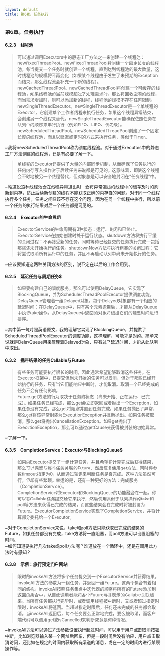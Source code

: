 ```yaml
---
layout: default
title: 第6章，任务执行
---
```


### 第6章，任务执行

#### 6.2.3　线程池
>可以通过调用Executors中的静态工厂方法之一来创建一个线程池：  
newFixedThreadPool。newFixedThreadPool将创建一个固定长度的线程池，每当提交一个任务时就创建一个线程，直到达到线程池的最大数量，这时线程池的规模将不再变化（如果某个线程由于发生了未预期的Exception而结束，那么线程池会补充一个新的线程）。  
newCachedThreadPool。newCachedThreadPool将创建一个可缓存的线程池，如果线程池的当前规模超过了处理需求时，那么将回收空闲的线程，而当需求增加时，则可以添加新的线程，线程池的规模不存在任何限制。  
newSingleThreadExecutor。newSingleThreadExecutor是一个单线程的Executor，它创建单个工作者线程来执行任务，如果这个线程异常结束，会创建另一个线程来替代。newSingleThreadExecutor能确保依照任务在队列中的顺序来串行执行（例如FIFO、LIFO、优先级）。  
newScheduledThreadPool。newScheduledThreadPool创建了一个固定长度的线程池，而且以延迟或定时的方式来执行任务，类似于Timer。  

~我将newScheduledThreadPool称为调度线程池。对于通过Executors中的静态工厂方法创建的线程池，还是有必要了解一下。


>单线程的Executor还提供了大量的内部同步机制，从而确保了任务执行的任何内存写入操作对于后续任务来说都是可见的。这意味着，即使这个线程会不时地被另一个线程替代，但对象总是可以安全地封闭在“任务线程”中。  

~难道说这种线程池会在线程异常退出时，会将异常退出的线程中的缓存及时的刷新到内存，防止后续新创建的线程不能获取正确的内存值的问题。对于同一个线程执行多个任务，任务之间应该不存在这个问题，因为在同一个线程中执行，所以前一个任务的执行结果对后一个任务都是可见的。



#### 6.2.4　Executor的生命周期
>ExecutorService的生命周期有3种状态：运行、关闭和已终止。ExecutorService在初始创建时处于运行状态。shutdown方法将执行平缓的关闭过程：不再接受新的任务，同时等待已经提交的任务执行完成—包括那些还未开始执行的任务。shutdownNow方法将执行粗暴的关闭过程：它将尝试取消所有运行中的任务，并且不再启动队列中尚未开始执行的任务。

~应该要知道这两种关闭方法的区别，说不定在以后的工作会用到。



#### 6.2.5　延迟任务与周期任务$
>如果要构建自己的调度服务，那么可以使用DelayQueue，它实现了BlockingQueue，并为ScheduledThreadPoolExecutor提供调度功能。DelayQueue管理着一组Delayed对象。每个Delayed对象都有一个相应的延迟时间：在DelayQueue中，只有某个元素逾期后，才能从DelayQueue中执行take操作。从DelayQueue中返回的对象将根据它们的延迟时间进行排序。

~其中第一句对照英语原文，我的理解它实现了BlockingQueue，并提供了ScheduledThreadPoolExecutor的调度功能，这样理解，可能才是对的。简单来说就是DelayQueue用来管理着Delayed对象，只有过了延迟时间，才能从此队列中取出。


#### 6.3.2　携带结果的任务Callable与Future
>有些任务可能要执行很长的时间，因此通常希望能够取消这些任务。在Executor框架中，已提交但尚未开始的任务可以取消，但对于那些已经开始执行的任务，只有当它们能响应中断时，才能取消。取消一个已经完成的任务不会有任何影响。  
>Future.get方法的行为取决于任务的状态（尚未开始、正在运行、已完成）。如果任务已经完成，那么get会立即返回或者抛出一个Exception，如果任务没有完成，那么get将阻塞并直到任务完成。如果任务抛出了异常，那么get将该异常封装为ExecutionException并重新抛出。如果任务被取消，那么get将抛出CancellationException。如果get抛出了ExecutionException，那么可以通过getCause来获得被封装的初始异常。

~了解一下。



#### 6.3.5　CompletionService：Executor与BlockingQueue$
>如果向Executor提交了一组计算任务，并且希望在计算完成后获得结果，那么可以保留与每个任务关联的Future，然后反复使用get方法，同时将参数timeout指定为0，从而通过轮询来判断任务是否完成。这种方法虽然可行，但却有些繁琐。幸运的是，还有一种更好的方法：完成服务（CompletionService）。  
CompletionService将Executor和BlockingQueue的功能融合在一起。你可以将Callable任务提交给它来执行，然后使用类似于队列操作的take和poll等方法来获得已完成的结果，而这些结果会在完成时将被封装为Future。ExecutorCompletionService实现了CompletionService，并将计算部分委托给一个Executor。  

~对于CompletionService来说，take和poll方法只能获取已完成的结果的Future，如果任务都没有完成，take方法将一直阻塞，而poll方法可以设置阻塞的时间。  
~如何知道要执行几次take或poll方法呢？难道放在一个循环中，还是在调用此方法时有感知？


#### 6.3.8　示例：旅行预定门户网站
>限时的invokeAll方法将多个任务提交到一个ExecutorService并获得结果。InvokeAll方法的参数为一组任务，并返回一组Future。这两个集合有着相同的结构。invokeAll按照任务集合中迭代器的顺序将所有的Future添加到返回的集合中，从而使调用者能将各个Future与其表示的Callable关联起来。当所有任务都执行完毕时，或者调用线程被中断时，又或者超过指定时限时，invokeAll将返回。当超过指定时限后，任何还未完成的任务都会取消。当invokeAll返回后，每个任务要么正常地完成，要么被取消，而客户端代码可以调用get或isCancelled来判断究竟是何种情况。

~invokeAll方法可以通过方法参数设置执行超过时间，可以用于用户点击取消按钮中断，比如浏览器输入某一个网址后回车，但是一段时间后没有响应，用户点击取消访问，还比如在规定的时间内获取所有渠道的消息，或在一定的时间内进行某项操作等。
